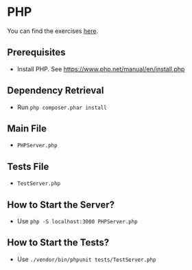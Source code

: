 # PHP

You can find the exercises [here](../Exercises_developer.md). 

## Prerequisites

- Install PHP. See https://www.php.net/manual/en/install.php

## Dependency Retrieval

- Run `php composer.phar install`

## Main File

- `PHPServer.php`

## Tests File

- `TestServer.php`

## How to Start the Server?

- Use `php -S localhost:3000 PHPServer.php`

## How to Start the Tests?

- Use `./vendor/bin/phpunit tests/TestServer.php`
